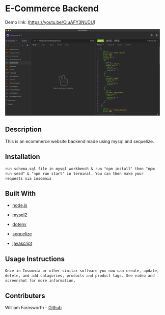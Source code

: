 # E-Commerce Backend

Demo link: (https://youtu.be/OiuAFY3NUDU)

![ScreenShot](./assets/demoScreenshot.png)

## Description

This is an ecommerce website backend made using mysql and sequelize.  

## Installation

    run schema.sql file in mysql workbench & run "npm install" then "npm run seed" & "npm run start" in terminal. You can then make your requests via insomnia  

## Built With

* [node.js](https://nodejs.org/en/)

* [mysql2](https://www.npmjs.com/package/mysql2)

* [dotenv](https://www.npmjs.com/package/dotenv)

* [sequelize](https://sequelize.org/)

* [javascript](https://developer.mozilla.org/en-US/docs/Web/javascript)

## Usage Instructions

    Once in Insomnia or other similar software you now can create, update, delete, and add catagories, products and product tags. See video and screenshot for more information.

## Contributers

William Farnsworth - [Github](https://github.com/Cynwise)
